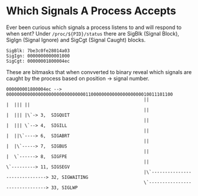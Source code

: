 # Which Signals A Process Accepts

Ever been curious which signals a process listens to and will respond to when sent? Under `/proc/${PID}/status` there are SigBlk (Signal Block), SigIgn (Signal Ignore) and SigCgt (Signal Caught) blocks.

    SigBlk:	7be3c0fe28014a03
    SigIgn:	0000000000001000
    SigCgt:	00000001800004ec

These are bitmasks that when convverted to binary reveal which signals are caught by the process based on position -> signal number.

    000000001800004ec --> 000000000000000000000000000000110000000000000000000010011101100
                                                        ||                    |  ||| ||
                                                        ||                    |  ||| |\`-> 3,  SIGQUIT
                                                        ||                    |  ||| \`--> 4,  SIGILL
                                                        ||                    |  ||\`----> 6,  SIGABRT
                                                        ||                    |  |\`-----> 7,  SIGBUS
                                                        ||                    |  \`------> 8,  SIGFPE
                                                        ||                    \`---------> 11, SIGSEGV
                                                        |\`------------------------------> 32, SIGWAITING
                                                        \`-------------------------------> 33, SIGLWP
